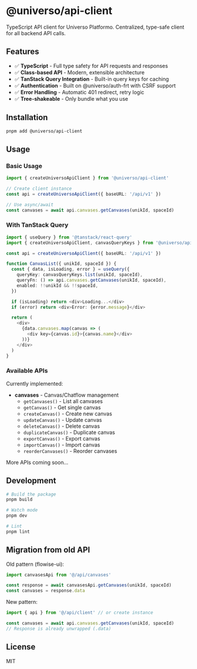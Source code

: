 # @universo/api-client

TypeScript API client for Universo Platformo. Centralized, type-safe client for all backend API calls.

## Features

- ✅ **TypeScript** - Full type safety for API requests and responses
- ✅ **Class-based API** - Modern, extensible architecture
- ✅ **TanStack Query Integration** - Built-in query keys for caching
- ✅ **Authentication** - Built on @universo/auth-frt with CSRF support
- ✅ **Error Handling** - Automatic 401 redirect, retry logic
- ✅ **Tree-shakeable** - Only bundle what you use

## Installation

```bash
pnpm add @universo/api-client
```

## Usage

### Basic Usage

```typescript
import { createUniversoApiClient } from '@universo/api-client'

// Create client instance
const api = createUniversoApiClient({ baseURL: '/api/v1' })

// Use async/await
const canvases = await api.canvases.getCanvases(unikId, spaceId)
```

### With TanStack Query

```typescript
import { useQuery } from '@tanstack/react-query'
import { createUniversoApiClient, canvasQueryKeys } from '@universo/api-client'

const api = createUniversoApiClient({ baseURL: '/api/v1' })

function CanvasList({ unikId, spaceId }) {
  const { data, isLoading, error } = useQuery({
    queryKey: canvasQueryKeys.list(unikId, spaceId),
    queryFn: () => api.canvases.getCanvases(unikId, spaceId),
    enabled: !!unikId && !!spaceId,
  })

  if (isLoading) return <div>Loading...</div>
  if (error) return <div>Error: {error.message}</div>

  return (
    <div>
      {data.canvases.map(canvas => (
        <div key={canvas.id}>{canvas.name}</div>
      ))}
    </div>
  )
}
```

### Available APIs

Currently implemented:

- **canvases** - Canvas/Chatflow management
  - `getCanvases()` - List all canvases
  - `getCanvas()` - Get single canvas
  - `createCanvas()` - Create new canvas
  - `updateCanvas()` - Update canvas
  - `deleteCanvas()` - Delete canvas
  - `duplicateCanvas()` - Duplicate canvas
  - `exportCanvas()` - Export canvas
  - `importCanvas()` - Import canvas
  - `reorderCanvases()` - Reorder canvases

More APIs coming soon...

## Development

```bash
# Build the package
pnpm build

# Watch mode
pnpm dev

# Lint
pnpm lint
```

## Migration from old API

Old pattern (flowise-ui):
```javascript
import canvasesApi from '@/api/canvases'

const response = await canvasesApi.getCanvases(unikId, spaceId)
const canvases = response.data
```

New pattern:
```typescript
import { api } from '@/api/client' // or create instance

const canvases = await api.canvases.getCanvases(unikId, spaceId)
// Response is already unwrapped (.data)
```

## License

MIT
